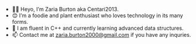 - 👋🏾  Heyo, I’m Zaria Burton aka Centari2013.
- 😊  I’m a foodie and plant enthusiast who loves technology in its many forms.
- 🌱  I am fluent in C++ and currently learning advanced data structures. 
- 📫  Contact me at <zaria.burton2000@gmail.com> if you have any inquries.

<!---
Centari2013/Centari2013 is a ✨ special ✨ repository because its `README.md` (this file) appears on your GitHub profile.
You can click the Preview link to take a look at your changes.
--->
